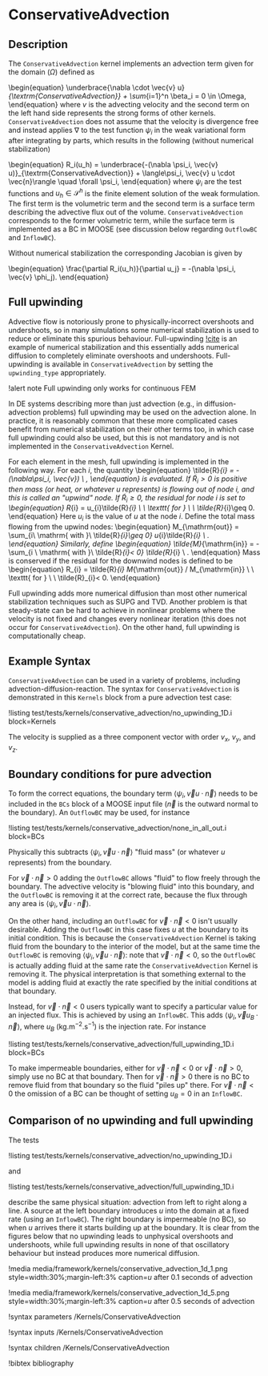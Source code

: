 # ConservativeAdvection

## Description

The `ConservativeAdvection` kernel implements an advection term given for the domain ($\Omega$) defined as

\begin{equation}
\underbrace{\nabla \cdot \vec{v} u}_{\textrm{ConservativeAdvection}} + \sum_{i=1}^n \beta_i = 0 \in \Omega,
\end{equation}
where $v$ is the advecting velocity and the second term on the left hand side
represents the strong forms of other kernels. `ConservativeAdvection` does not assume
that the velocity is divergence free and instead applies $\nabla$ to the test
function $\psi_i$ in the weak variational form after integrating by parts,
which results in the following (without numerical stabilization)

\begin{equation}
R_i(u_h) = \underbrace{-(\nabla \psi_i, \vec{v} u)}_{\textrm{ConservativeAdvection}} + \langle\psi_i, \vec{v} u
\cdot \vec{n}\rangle \quad \forall \psi_i,
\end{equation}
where $\psi_i$ are the test functions and $u_h \in \mathcal{S}^h$ is the finite
element solution of the weak formulation. The first term is the volumetric term and the second term
is a surface term describing the advective flux out of the
volume. `ConservativeAdvection` corresponds to the former volumetric term, while the surface term is implemented as a BC in MOOSE (see discussion below regarding `OutflowBC` and `InflowBC`).

Without numerical stabilization the corresponding Jacobian is given by

\begin{equation}
\frac{\partial R_i(u_h)}{\partial u_j} = -(\nabla \psi_i, \vec{v} \phi_j).
\end{equation}

## Full upwinding

Advective flow is notoriously prone to physically-incorrect overshoots
and undershoots, so in many simulations some numerical stabilization
is used to reduce or eliminate this spurious behaviour.
Full-upwinding [!cite](dalen1979,adhikary2011) is an example of
numerical stabilization and this essentially adds numerical diffusion
to completely eliminate overshoots and undershoots.  Full-upwinding is
available in `ConservativeAdvection` by setting the `upwinding_type`
appropriately.

!alert note
Full upwinding only works for continuous FEM

In DE systems describing more than just advection (e.g., in
diffusion-advection problems) full upwinding may be used on the
advection alone.  In practice, it is reasonably common that these more
complicated cases benefit from numerical stabilization on their
other terms too, in which case full upwinding could also be used, but
this is not mandatory and is not implemented in the
`ConservativeAdvection` Kernel.

For each element in the mesh, full upwinding is implemented in the
following way.  For each $i$, the quantity
\begin{equation}
\tilde{R}_{i} = -(\nabla\psi_i, \vec{v}) \ ,
\end{equation}
is evaluated.  If $\tilde{R}_{i}>0$ is positive then mass (or heat, or whatever $u$
represents) is flowing *out* of node $i$, and this is called an
"upwind" node.  If $\tilde{R}_{i}\geq 0$, the residual for node $i$
is set to
\begin{equation}
R_{i} = u_{i}\tilde{R}_{i} \ \ \texttt{ for } \ \ \tilde{R}_{i}\geq 0.
\end{equation}
Here $u_{i}$ is the value of $u$ at the node $i$.  Define the total
mass flowing from the upwind nodes:
\begin{equation}
M_{\mathrm{out}} = \sum_{i\ \mathrm{ with }\ \tilde{R}_{i}\geq 0}
u_{i}\tilde{R}_{i} \ .
\end{equation}
Similarly, define
\begin{equation}
\tilde{M}_{\mathrm{in}} = - \sum_{i \ \mathrm{ with }\  \tilde{R}_{i}< 0}
\tilde{R}_{i} \ .
\end{equation}
Mass is conserved if the residual for the downwind nodes is defined to
be
\begin{equation}
R_{i} = \tilde{R}_{i} M_{\mathrm{out}} / M_{\mathrm{in}}  \ \ \texttt{ for } \ \ \tilde{R}_{i}< 0.
\end{equation}

Full upwinding adds more numerical diffusion than most other numerical
stabilization techniques such as SUPG and TVD.  Another problem is
that steady-state can be hard to achieve in nonlinear problems where
the velocity is not fixed and changes every nonlinear iteration (this
does not occur for `ConservativeAdvection`).  On the other hand, full
upwinding is computationally cheap.



## Example Syntax

`ConservativeAdvection` can be used in a variety of problems, including
advection-diffusion-reaction. The syntax for `ConservativeAdvection` is
demonstrated in this `Kernels` block from a pure advection test case:

!listing test/tests/kernels/conservative_advection/no_upwinding_1D.i block=Kernels

The velocity is supplied as a three component vector with order $v_x$,
$v_y$, and  $v_z$.

## Boundary conditions for pure advection

To form the correct equations, the boundary term $\langle\psi_i, \vec{v} u
\cdot \vec{n}\rangle$ needs to be included in the `BCs` block of a
MOOSE input file ($\vec{n}$ is the outward normal to the boundary).  An
`OutflowBC` may be used, for instance

!listing test/tests/kernels/conservative_advection/none_in_all_out.i block=BCs

Physically this subtracts $\langle\psi_i, \vec{v} u \cdot
\vec{n}\rangle$ "fluid mass" (or whatever $u$ represents) from the boundary.

For $\vec{v} \cdot \vec{n} > 0$ adding the `OutflowBC` allows "fluid" to flow
freely through the boundary. The advective velocity is "blowing fluid" into this boundary, and the `OutflowBC` is removing it at the correct rate, because the flux through any area is $\langle\psi_i, \vec{v} u \cdot
\vec{n}\rangle$.

On the other hand, including an `OutflowBC` for $\vec{v} \cdot \vec{n}
< 0$ isn't usually desirable.  Adding the
`OutflowBC` in this case fixes $u$ at the boundary to its initial
condition. This is because the `ConservativeAdvection` Kernel is taking
fluid from the boundary to the interior of the model, but at the
same time the `OutflowBC` is removing $\langle\psi_i, \vec{v} u \cdot
\vec{n}\rangle$: note that $\vec{v} \cdot \vec{n} < 0$, so the
`OutflowBC` is actually adding fluid at the same rate the
`ConservativeAdvection` Kernel is removing it. The physical interpretation
is that something external to the model is adding fluid at exactly the
rate specified by the initial conditions at that boundary.

Instead, for $\vec{v} \cdot \vec{n} < 0$ users typically want to specify a particular value for an
injected flux.  This is achieved by using an `InflowBC`.  This adds $\langle\psi_i, \vec{v} u_{B} \cdot
\vec{n}\rangle$, where $u_B$ (kg.m$^{-2}$.s$^{-1}$) is the injection
rate.  For instance

!listing test/tests/kernels/conservative_advection/full_upwinding_1D.i block=BCs

To make impermeable boundaries, either for $\vec{v} \cdot \vec{n} < 0$
or $\vec{v} \cdot \vec{n} > 0$, simply use
no BC at that boundary. Then for $\vec{v} \cdot \vec{n} > 0$ there is no BC to remove fluid
from that boundary so the fluid "piles up" there. For $\vec{v} \cdot \vec{n} < 0$ the
omission of a BC can be thought of setting $u_B=0$ in an
`InflowBC`.

## Comparison of no upwinding and full upwinding

The tests

!listing test/tests/kernels/conservative_advection/no_upwinding_1D.i

and

!listing test/tests/kernels/conservative_advection/full_upwinding_1D.i

describe the same physical situation: advection from left to right
along a line.  A source at the left boundary introduces $u$ into the
domain at a fixed rate (using an `InflowBC`).  The right boundary is
impermeable (no BC), so when $u$ arrives
there it starts building up at the boundary.  It is clear from the
figures below that no upwinding leads to unphysical overshoots and
undershoots, while full upwinding results in none of that oscillatory
behaviour but instead produces more numerical diffusion.

!media media/framework/kernels/conservative_advection_1d_1.png style=width:30%;margin-left:3% caption=$u$ after 0.1 seconds of advection

!media media/framework/kernels/conservative_advection_1d_5.png style=width:30%;margin-left:3% caption=$u$ after 0.5 seconds of advection

!syntax parameters /Kernels/ConservativeAdvection

!syntax inputs /Kernels/ConservativeAdvection

!syntax children /Kernels/ConservativeAdvection

!bibtex bibliography
